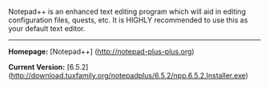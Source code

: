 Notepad++ is an enhanced text editing program which will aid in editing configuration files, quests, etc. It is HIGHLY recommended to use this as your default text editor.

***

**Homepage:** [Notepad++] (http://notepad-plus-plus.org)

**Current Version:** [6.5.2] (http://download.tuxfamily.org/notepadplus/6.5.2/npp.6.5.2.Installer.exe)